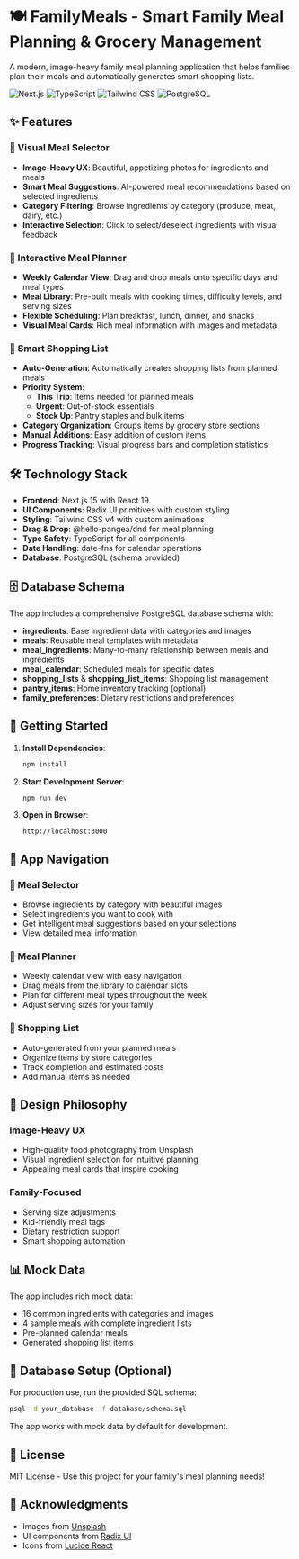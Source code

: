 # 🍽️ FamilyMeals - Smart Family Meal Planning & Grocery Management

A modern, image-heavy family meal planning application that helps families plan their meals and automatically generates smart shopping lists.

![Next.js](https://img.shields.io/badge/Next.js-15-black?style=for-the-badge&logo=next.js)
![TypeScript](https://img.shields.io/badge/TypeScript-Ready-blue?style=for-the-badge&logo=typescript)
![Tailwind CSS](https://img.shields.io/badge/Tailwind-CSS-38B2AC?style=for-the-badge&logo=tailwind-css)
![PostgreSQL](https://img.shields.io/badge/PostgreSQL-Database-336791?style=for-the-badge&logo=postgresql)

## ✨ Features

### 🎯 Visual Meal Selector
- **Image-Heavy UX**: Beautiful, appetizing photos for ingredients and meals
- **Smart Meal Suggestions**: AI-powered meal recommendations based on selected ingredients
- **Category Filtering**: Browse ingredients by category (produce, meat, dairy, etc.)
- **Interactive Selection**: Click to select/deselect ingredients with visual feedback

### 📅 Interactive Meal Planner
- **Weekly Calendar View**: Drag and drop meals onto specific days and meal types
- **Meal Library**: Pre-built meals with cooking times, difficulty levels, and serving sizes
- **Flexible Scheduling**: Plan breakfast, lunch, dinner, and snacks
- **Visual Meal Cards**: Rich meal information with images and metadata

### 🛒 Smart Shopping List
- **Auto-Generation**: Automatically creates shopping lists from planned meals
- **Priority System**: 
  - **This Trip**: Items needed for planned meals
  - **Urgent**: Out-of-stock essentials  
  - **Stock Up**: Pantry staples and bulk items
- **Category Organization**: Groups items by grocery store sections
- **Manual Additions**: Easy addition of custom items
- **Progress Tracking**: Visual progress bars and completion statistics

## 🛠️ Technology Stack

- **Frontend**: Next.js 15 with React 19
- **UI Components**: Radix UI primitives with custom styling
- **Styling**: Tailwind CSS v4 with custom animations
- **Drag & Drop**: @hello-pangea/dnd for meal planning
- **Type Safety**: TypeScript for all components
- **Date Handling**: date-fns for calendar operations
- **Database**: PostgreSQL (schema provided)

## 🗄️ Database Schema

The app includes a comprehensive PostgreSQL database schema with:

- **ingredients**: Base ingredient data with categories and images
- **meals**: Reusable meal templates with metadata
- **meal_ingredients**: Many-to-many relationship between meals and ingredients
- **meal_calendar**: Scheduled meals for specific dates
- **shopping_lists** & **shopping_list_items**: Shopping list management
- **pantry_items**: Home inventory tracking (optional)
- **family_preferences**: Dietary restrictions and preferences

## 🚀 Getting Started

1. **Install Dependencies**:
   ```bash
   npm install
   ```

2. **Start Development Server**:
   ```bash
   npm run dev
   ```

3. **Open in Browser**:
   ```
   http://localhost:3000
   ```

## 🧭 App Navigation

### 🎯 Meal Selector
- Browse ingredients by category with beautiful images
- Select ingredients you want to cook with
- Get intelligent meal suggestions based on your selections
- View detailed meal information

### 📅 Meal Planner  
- Weekly calendar view with easy navigation
- Drag meals from the library to calendar slots
- Plan for different meal types throughout the week
- Adjust serving sizes for your family

### 🛒 Shopping List
- Auto-generated from your planned meals
- Organize items by store categories
- Track completion and estimated costs
- Add manual items as needed

## 🎨 Design Philosophy

### Image-Heavy UX
- High-quality food photography from Unsplash
- Visual ingredient selection for intuitive planning
- Appealing meal cards that inspire cooking

### Family-Focused
- Serving size adjustments
- Kid-friendly meal tags
- Dietary restriction support
- Smart shopping automation

## 📊 Mock Data

The app includes rich mock data:
- 16 common ingredients with categories and images
- 4 sample meals with complete ingredient lists
- Pre-planned calendar meals
- Generated shopping list items

## 🔧 Database Setup (Optional)

For production use, run the provided SQL schema:

```bash
psql -d your_database -f database/schema.sql
```

The app works with mock data by default for development.

## 📝 License

MIT License - Use this project for your family's meal planning needs!

## 🙏 Acknowledgments

- Images from [Unsplash](https://unsplash.com)
- UI components from [Radix UI](https://www.radix-ui.com/)  
- Icons from [Lucide React](https://lucide.dev/)
